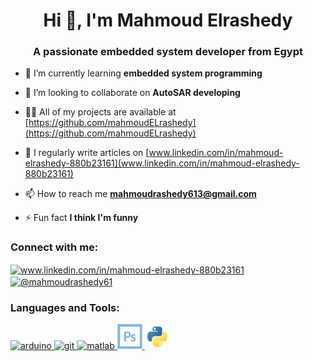 <h1 align="center">Hi 👋, I'm Mahmoud Elrashedy</h1>
<h3 align="center">A passionate embedded system developer from Egypt</h3>

- 🌱 I’m currently learning **embedded system programming**

- 👯 I’m looking to collaborate on **AutoSAR developing**

- 👨‍💻 All of my projects are available at [https://github.com/mahmoudELrashedy](https://github.com/mahmoudELrashedy)

- 📝 I regularly write articles on [www.linkedin.com/in/mahmoud-elrashedy-880b23161](www.linkedin.com/in/mahmoud-elrashedy-880b23161)

- 📫 How to reach me **mahmoudrashedy613@gmail.com**

- ⚡ Fun fact **I think I'm funny**

<h3 align="left">Connect with me:</h3>
<p align="left">
<a href="https://linkedin.com/in/www.linkedin.com/in/mahmoud-elrashedy-880b23161" target="blank"><img align="center" src="https://raw.githubusercontent.com/rahuldkjain/github-profile-readme-generator/master/src/images/icons/Social/linked-in-alt.svg" alt="www.linkedin.com/in/mahmoud-elrashedy-880b23161" height="30" width="40" /></a>
<a href="https://www.hackerrank.com/@mahmoudrashedy61" target="blank"><img align="center" src="https://raw.githubusercontent.com/rahuldkjain/github-profile-readme-generator/master/src/images/icons/Social/hackerrank.svg" alt="@mahmoudrashedy61" height="30" width="40" /></a>
</p>

<h3 align="left">Languages and Tools:</h3>
<p align="left"> <a href="https://www.arduino.cc/" target="_blank" rel="noreferrer"> <img src="https://cdn.worldvectorlogo.com/logos/arduino-1.svg" alt="arduino" width="40" height="40"/> </a> <a href="https://git-scm.com/" target="_blank" rel="noreferrer"> <img src="https://www.vectorlogo.zone/logos/git-scm/git-scm-icon.svg" alt="git" width="40" height="40"/> </a> <a href="https://www.mathworks.com/" target="_blank" rel="noreferrer"> <img src="https://upload.wikimedia.org/wikipedia/commons/2/21/Matlab_Logo.png" alt="matlab" width="40" height="40"/> </a> <a href="https://www.photoshop.com/en" target="_blank" rel="noreferrer"> <img src="https://raw.githubusercontent.com/devicons/devicon/master/icons/photoshop/photoshop-line.svg" alt="photoshop" width="40" height="40"/> </a> <a href="https://www.python.org" target="_blank" rel="noreferrer"> <img src="https://raw.githubusercontent.com/devicons/devicon/master/icons/python/python-original.svg" alt="python" width="40" height="40"/> </a> </p>
